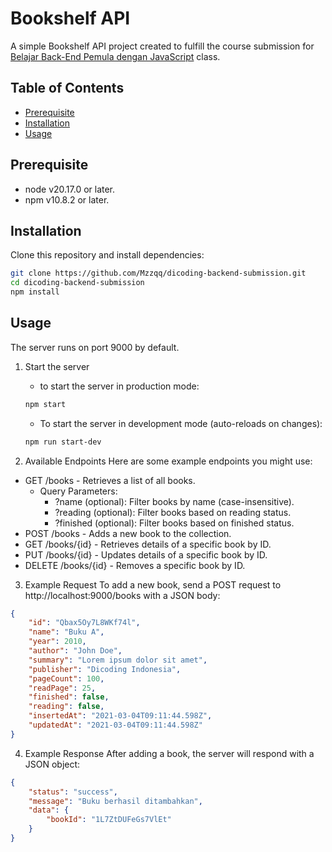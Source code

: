 # Bookshelf API
A simple Bookshelf API project created to fulfill the course submission for 
[Belajar Back-End Pemula dengan JavaScript](https://www.dicoding.com/academies/261-belajar-back-end-pemula-dengan-javascript) class.

## Table of Contents
- [Prerequisite](#prerequisite)
- [Installation](#installation)
- [Usage](#usage)

## Prerequisite
- node v20.17.0 or later.
- npm v10.8.2 or later.

## Installation
Clone this repository and install dependencies:

```bash
git clone https://github.com/Mzzqq/dicoding-backend-submission.git
cd dicoding-backend-submission
npm install
```

## Usage
The server runs on port 9000 by default.

1. Start the server
   - to start the server in production mode:
   ```bash
   npm start 
   ```
   - To start the server in development mode (auto-reloads on changes):
   ```bash
   npm run start-dev
   ```
   
2. Available Endpoints
Here are some example endpoints you might use:

- GET /books - Retrieves a list of all books.
  - Query Parameters:
    - ?name (optional): Filter books by name (case-insensitive).
    - ?reading (optional): Filter books based on reading status.
    - ?finished (optional): Filter books based on finished status.
- POST /books - Adds a new book to the collection.
- GET /books/{id} - Retrieves details of a specific book by ID.
- PUT /books/{id} - Updates details of a specific book by ID.
- DELETE /books/{id} - Removes a specific book by ID.

3. Example Request
To add a new book, send a POST request to 
http://localhost:9000/books with a JSON body:
```json
{
    "id": "Qbax5Oy7L8WKf74l",
    "name": "Buku A",
    "year": 2010,
    "author": "John Doe",
    "summary": "Lorem ipsum dolor sit amet",
    "publisher": "Dicoding Indonesia",
    "pageCount": 100,
    "readPage": 25,
    "finished": false,
    "reading": false,
    "insertedAt": "2021-03-04T09:11:44.598Z",
    "updatedAt": "2021-03-04T09:11:44.598Z"
}
```

4. Example Response
After adding a book, the server will respond with a JSON object:
```json
{
    "status": "success",
    "message": "Buku berhasil ditambahkan",
    "data": {
        "bookId": "1L7ZtDUFeGs7VlEt"
    }
}
```